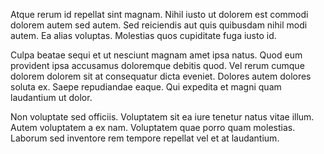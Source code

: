Atque rerum id repellat sint magnam. Nihil iusto ut dolorem est commodi dolorem autem sed autem. Sed reiciendis aut quis quibusdam nihil modi autem. Ea alias voluptas. Molestias quos cupiditate fuga iusto id.
 Culpa beatae sequi et ut nesciunt magnam amet ipsa natus. Quod eum provident ipsa accusamus doloremque debitis quod. Vel rerum cumque dolorem dolorem sit at consequatur dicta eveniet. Dolores autem dolores soluta ex. Saepe repudiandae eaque. Qui expedita et magni quam laudantium ut dolor.
 Non voluptate sed officiis. Voluptatem sit ea iure tenetur natus vitae illum. Autem voluptatem a ex nam. Voluptatem quae porro quam molestias. Laborum sed inventore rem tempore repellat vel et at laudantium.